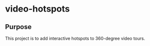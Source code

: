 # video-hotspots


## Purpose

This project is to add interactive hotspots to 360-degree video tours.
